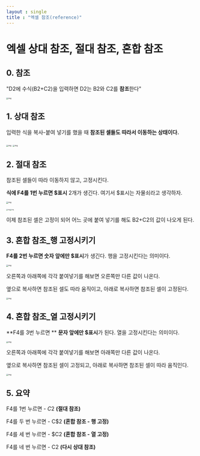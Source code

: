 ```yaml
---
layout : single
title : "엑셀 참조(reference)"
---
```


# 엑셀 상대 참조, 절대 참조, 혼합 참조 

## 0. 참조

"D2에 수식(B2+C2)을 입력하면 D2는 B2와 C2를 **참조**한다"

<img src="https://blog.kakaocdn.net/dn/b1GkZh/btqD1OUSLcM/KwTErVF9tkpNBJFQ1Rr03K/img.gif" alt="img" style="zoom:33%;" />

## 1. 상대 참조

입력한 식을 복사-붙여 넣기를 했을 때 **참조된 셀들도 따라서 이동하는 상태이다.**

<img src="https://blog.kakaocdn.net/dn/bsLJ3I/btqD1O1FmCp/ovWHMh1KK5K5fupFbRni70/img.png" alt="img" style="zoom:33%;" />

<img src="https://blog.kakaocdn.net/dn/dlf4uv/btqD1p8Xtqo/qwKOb494MLfZUlHGGU96jk/img.gif" alt="img" style="zoom:33%;" />

## 2. 절대 참조

참조된 셀들이 따라 이동하지 않고, 고정시킨다.

**식에 F4를 1번 누르면 $표시** 2개가 생긴다. 여기서 $표시는 자물쇠라고 생각하자.

<img src="https://blog.kakaocdn.net/dn/MZ8UI/btqDZNpkDY2/lYQRk1iKMxtg9HwOluSzVk/img.gif" alt="img" style="zoom:33%;" />

<img src="https://blog.kakaocdn.net/dn/denS0t/btqDYvbCIaz/AwQTpihFQL6okhH6gnE6cK/img.png" alt="img" style="zoom:25%;" /><img src="https://blog.kakaocdn.net/dn/kLo0X/btqDYujxRNw/FvgCrbz9DKFbJJrXiWV9k1/img.png" alt="img" style="zoom:25%;" />

이제 참조된 셀은 고정이 되어 어느 곳에 붙여 넣기를 해도 B2+C2의 값이 나오게 된다.

## 3. 혼합 참조_행 고정시키기

**F4를 2번 누르면 숫자 앞에만 $표시**가 생긴다. 행을 고정시킨다는 의미이다.

<img src="https://blog.kakaocdn.net/dn/ei46rJ/btqD1q02zMh/NfTZrLjCmrqlKTkS2KldEK/img.gif" alt="img" style="zoom:33%;" />

오른쪽과 아래쪽에 각각 붙여넣기를 해보면 오른쪽만 다른 값이 나온다.

옆으로 복사하면 참조된 셀도 따라 움직이고, 아래로 복사하면 참조된 셀이 고정된다.

<img src="https://blog.kakaocdn.net/dn/EvAmW/btqD0M4lvZE/B5o8h7XVMfW6S263iZEKD1/img.gif" alt="img" style="zoom: 33%;" />

## 4. 혼합 참조_열 고정시키기



**F4를 3번 누르면 ** **문자 앞에만 $표시**가 된다. 열을 고정시킨다는 의미이다.

<img src="https://blog.kakaocdn.net/dn/BNLDR/btqD1Nob4B4/dK1xNbLObQmIKuTvKJg6Ck/img.gif" alt="img" style="zoom:33%;" />

오른쪽과 아래쪽에 각각 붙여넣기를 해보면 아래쪽만 다른 값이 나온다.

옆으로 복사하면 참조된 셀이 고정되고, 아래로 복사하면 참조된 셀이 따라 움직인다.

<img src="https://blog.kakaocdn.net/dn/zWf8h/btqD2v8o2Aw/OqKSHAyW3dV90qsoX66dv0/img.gif" alt="img" style="zoom:33%;" />

## 5. 요약

F4를 1번 누르면 - $C$2 **(절대 참조)**

F4를 두 번 누르면 - C$2 **(혼합 참조 - 행 고정)**

F4를 세 번 누르면 - $C2 **(혼합 참조 - 열 고정)**

F4를 네 번 누르면 - C2 **(다시 상대 참조)**

